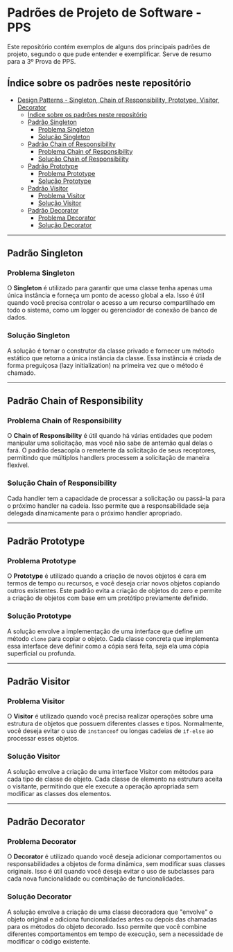 # Padrões de Projeto de Software - PPS

Este repositório contém exemplos de alguns dos principais padrões de projeto, segundo o que pude entender e exemplificar. Serve de resumo para a 3º Prova de PPS.

## Índice sobre os padrões neste repositório

- [Design Patterns - Singleton, Chain of Responsibility, Prototype, Visitor, Decorator](#design-patterns---singleton-chain-of-responsibility-prototype-visitor-decorator)
  - [Índice sobre os padrões neste repositório](#índice-sobre-os-padrões-neste-repositório)
  - [Padrão Singleton](#padrão-singleton)
    - [Problema Singleton](#problema-singleton)
    - [Solução Singleton](#solução-singleton)
  - [Padrão Chain of Responsibility](#padrão-chain-of-responsibility)
    - [Problema Chain of Responsibility](#problema-chain-of-responsibility)
    - [Solução Chain of Responsibility](#solução-chain-of-responsibility)
  - [Padrão Prototype](#padrão-prototype)
    - [Problema Prototype](#problema-prototype)
    - [Solução Prototype](#solução-prototype)
  - [Padrão Visitor](#padrão-visitor)
    - [Problema Visitor](#problema-visitor)
    - [Solução Visitor](#solução-visitor)
  - [Padrão Decorator](#padrão-decorator)
    - [Problema Decorator](#problema-decorator)
    - [Solução Decorator](#solução-decorator)

---

## Padrão Singleton

### Problema Singleton

O **Singleton** é utilizado para garantir que uma classe tenha apenas uma única instância e forneça um ponto de acesso global a ela. Isso é útil quando você precisa controlar o acesso a um recurso compartilhado em todo o sistema, como um logger ou gerenciador de conexão de banco de dados.

### Solução Singleton

A solução é tornar o construtor da classe privado e fornecer um método estático que retorna a única instância da classe. Essa instância é criada de forma preguiçosa (lazy initialization) na primeira vez que o método é chamado.

---

## Padrão Chain of Responsibility

### Problema Chain of Responsibility

O **Chain of Responsibility** é útil quando há várias entidades que podem manipular uma solicitação, mas você não sabe de antemão qual delas o fará. O padrão desacopla o remetente da solicitação de seus receptores, permitindo que múltiplos handlers processem a solicitação de maneira flexível.

### Solução Chain of Responsibility

Cada handler tem a capacidade de processar a solicitação ou passá-la para o próximo handler na cadeia. Isso permite que a responsabilidade seja delegada dinamicamente para o próximo handler apropriado.

---

## Padrão Prototype

### Problema Prototype

O **Prototype** é utilizado quando a criação de novos objetos é cara em termos de tempo ou recursos, e você deseja criar novos objetos copiando outros existentes. Este padrão evita a criação de objetos do zero e permite a criação de objetos com base em um protótipo previamente definido.

### Solução Prototype

A solução envolve a implementação de uma interface que define um método `clone` para copiar o objeto. Cada classe concreta que implementa essa interface deve definir como a cópia será feita, seja ela uma cópia superficial ou profunda.

---

## Padrão Visitor

### Problema Visitor

O **Visitor** é utilizado quando você precisa realizar operações sobre uma estrutura de objetos que possuem diferentes classes e tipos. Normalmente, você deseja evitar o uso de `instanceof` ou longas cadeias de `if-else` ao processar esses objetos.

### Solução Visitor

A solução envolve a criação de uma interface Visitor com métodos para cada tipo de classe de objeto. Cada classe de elemento na estrutura aceita o visitante, permitindo que ele execute a operação apropriada sem modificar as classes dos elementos.

---

## Padrão Decorator

### Problema Decorator

O **Decorator** é utilizado quando você deseja adicionar comportamentos ou responsabilidades a objetos de forma dinâmica, sem modificar suas classes originais. Isso é útil quando você deseja evitar o uso de subclasses para cada nova funcionalidade ou combinação de funcionalidades.

### Solução Decorator

A solução envolve a criação de uma classe decoradora que "envolve" o objeto original e adiciona funcionalidades antes ou depois das chamadas para os métodos do objeto decorado. Isso permite que você combine diferentes comportamentos em tempo de execução, sem a necessidade de modificar o código existente.
